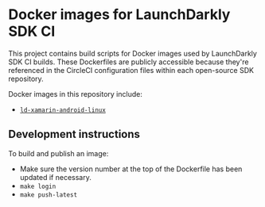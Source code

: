 # Docker images for LaunchDarkly SDK CI

This project contains build scripts for Docker images used by LaunchDarkly SDK CI builds. These Dockerfiles are publicly accessible because they're referenced in the CircleCI configuration files within each open-source SDK repository.

Docker images in this repository include:
* [`ld-xamarin-android-linux`](./ld-xamarin-android-linux)

## Development instructions 

To build and publish an image:

* Make sure the version number at the top of the Dockerfile has been updated if necessary.
* `make login`
* `make push-latest`

